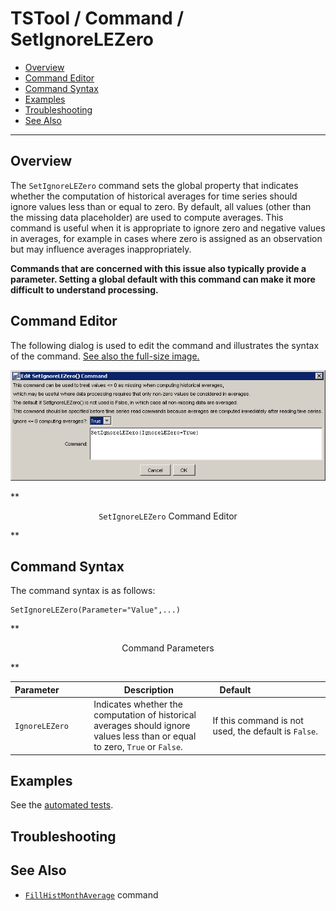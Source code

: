 # TSTool / Command / SetIgnoreLEZero #

* [Overview](#overview)
* [Command Editor](#command-editor)
* [Command Syntax](#command-syntax)
* [Examples](#examples)
* [Troubleshooting](#troubleshooting)
* [See Also](#see-also)

-------------------------

## Overview ##

The `SetIgnoreLEZero` command sets the global property that indicates whether
the computation of historical averages for time series
should ignore values less than or equal to zero.
By default, all values (other than the missing data placeholder) are used to compute averages.
This command is useful when it is appropriate to ignore zero and negative values in averages,
for example in cases where zero is assigned as an observation but may influence averages inappropriately.

**Commands that are concerned with this issue also typically provide a parameter.
Setting a global default with this command can make it more difficult to understand processing.**

## Command Editor ##

The following dialog is used to edit the command and illustrates the syntax of the command.
<a href="../SetIgnoreLEZero.png">See also the full-size image.</a>

![SetIgnoreLEZero](SetIgnoreLEZero.png)

**<p style="text-align: center;">
`SetIgnoreLEZero` Command Editor
</p>**

## Command Syntax ##

The command syntax is as follows:

```text
SetIgnoreLEZero(Parameter="Value",...)
```
**<p style="text-align: center;">
Command Parameters
</p>**

|**Parameter**&nbsp;&nbsp;&nbsp;&nbsp;&nbsp;&nbsp;&nbsp;&nbsp;&nbsp;&nbsp;&nbsp;|**Description**|**Default**&nbsp;&nbsp;&nbsp;&nbsp;&nbsp;&nbsp;&nbsp;&nbsp;&nbsp;&nbsp;&nbsp;&nbsp;&nbsp;&nbsp;&nbsp;&nbsp;&nbsp;&nbsp;&nbsp;&nbsp;&nbsp;&nbsp;&nbsp;&nbsp;&nbsp;&nbsp;&nbsp;|
|--------------|-----------------|-----------------|
|`IgnoreLEZero`|Indicates whether the computation of historical averages should ignore values less than or equal to zero, `True` or `False`.|If this command is not used, the default is `False`.|

## Examples ##

See the [automated tests](https://github.com/OpenWaterFoundation/cdss-app-tstool-test/tree/master/test/regression/commands/general/SetIgnoreLEZero).

## Troubleshooting ##

## See Also ##

* [`FillHistMonthAverage`](../FillHistMonthAverage/FillHistMonthAverage) command
